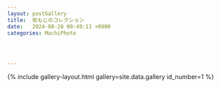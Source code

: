 ```yaml
---
layout: postGallery
title:  街もじのコレクション
date:   2024-08-28 00:49:11 +0900
categories: MachiPhoto




---
```


<div class="machi_photo-gallery">
{% include gallery-layout.html gallery=site.data.gallery id_number=1 %}
</div>
